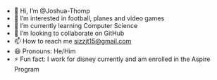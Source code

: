 - 👋 Hi, I’m @Joshua-Thomp
- 👀 I’m interested in football, planes and video games
- 🌱 I’m currently learning Computer Science
- 💞️ I’m looking to collaborate on GitHub
- 📫 How to reach me sizzjt15@gmail.com
- 😄 Pronouns: He/Him
- ⚡ Fun fact: I work for disney currently and am enrolled in the Aspire Program

<!---
1. How do I interpret user needs and implement them into a program? How does creating “user stories” help with this?
Interpreting user needs starts with gathering clear requirements from stakeholders or product owners. These needs are often communicated through direct discussions, feedback, or user research. Translating those needs into user stories helps in breaking down the requirements into smaller, manageable tasks that are focused on delivering specific functionality. User stories follow a structure that emphasizes the user's perspective (e.g., "As a user, I want..."). This method ensures that each feature is designed with the end user in mind and aligns the development team’s focus on achieving functional, tangible results.

By creating user stories, I can prioritize tasks, estimate workload, and ensure that the development efforts stay aligned with the user’s actual needs. Each story provides a clear goal, making it easier to track progress, test the functionality, and ensure that the final product meets the user's expectations.

2. How do I approach developing programs? What Agile processes do I hope to incorporate into my future development work?
I approach developing programs by breaking down complex problems into smaller, more manageable parts, similar to how user stories are created in Agile. I prefer to work iteratively, developing features in small increments to allow for continuous feedback and improvement. This approach enables flexibility, helping to accommodate changes or evolving requirements.

In future development, I hope to incorporate several Agile processes:

Sprint planning to prioritize tasks and set achievable goals for short iterations.
Daily stand-ups to maintain communication with the team, ensuring everyone is aligned and any obstacles are addressed early.
Sprint reviews and retrospectives to assess what was accomplished, gather feedback, and continuously improve the team’s processes and performance.
These practices will help me remain adaptive and focused on delivering high-quality products efficiently.

3. What does it mean to be a good team member in software development?
Being a good team member in software development means contributing not just through technical skills but also by fostering effective communication, collaboration, and mutual respect. It’s important to actively listen to teammates, offer constructive feedback, and be open to others’ ideas. Good team members are reliable, meet deadlines, and are willing to support other team members when needed, whether through pair programming, debugging, or simply sharing knowledge.

Additionally, a strong team member is adaptable and open to feedback, both in terms of code reviews and team dynamics. This mindset helps create a productive and positive team environment where everyone can contribute to achieving the shared goals of the project.
--->
